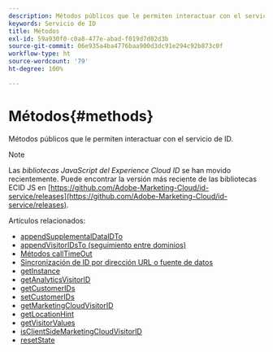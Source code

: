 ```yaml
---
description: Métodos públicos que le permiten interactuar con el servicio de ID.
keywords: Servicio de ID
title: Métodos
exl-id: 59a930f0-c0a8-477e-abad-f019d7d02d3b
source-git-commit: 06e935a4ba4776baa900d3dc91e294c92b873c0f
workflow-type: ht
source-wordcount: '79'
ht-degree: 100%

---
```


# Métodos{#methods}

Métodos públicos que le permiten interactuar con el servicio de ID.

>[!NOTE]
>
>Las *bibliotecas JavaScript del Experience Cloud ID* se han movido recientemente. Puede encontrar la versión más reciente de las bibliotecas ECID JS en [https://github.com/Adobe-Marketing-Cloud/id-service/releases](https://github.com/Adobe-Marketing-Cloud/id-service/releases).

Artículos relacionados:

+ [appendSupplementalDataIDTo](appendsupplementaldataidto.md)
+ [appendVisitorIDsTo (seguimiento entre dominios)](appendvisitorid.md)
+ [Métodos callTimeOut](timeout-functions.md)
+ [Sincronización de ID por dirección URL o fuente de datos](idsync.md)
+ [getInstance](getinstance.md)
+ [getAnalyticsVisitorID](getanalyticsvisitorid.md)
+ [getCustomerIDs](getcustomerids.md)
+ [setCustomerIDs](setcustomerids.md)
+ [getMarketingCloudVisitorID](getmcvid.md)
+ [getLocationHint](getlocationhint.md)
+ [getVisitorValues](getvisitorvalues.md)
+ [isClientSideMarketingCloudVisitorID](client-side-id.md)
+ [resetState](resetstate.md)
